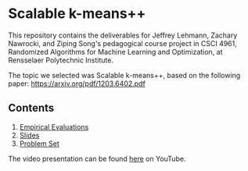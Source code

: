 # Scalable k-means++

This repository contains the deliverables for Jeffrey Lehmann, Zachary Nawrocki, and Ziping Song's pedagogical course project in CSCI 4961, Randomized Algorithms for Machine Learning and Optimization, at Rensselaer Polytechnic Institute. <br>

The topic we selected was Scalable k-means++, based on the following paper: https://arxiv.org/pdf/1203.6402.pdf

## Contents
1. [Empirical Evaluations](https://github.com/eddie1208/Scalable-K-Means-plus-plus/tree/main/empirical_evaluation)
2. [Slides](https://github.com/eddie1208/Scalable-K-Means-plus-plus/blob/main/MLOPT%20Project%20Presentation.pdf)
3. [Problem Set](https://github.com/eddie1208/Scalable-K-Means-plus-plus/blob/main/Scalable_K_means_Problem_Set.pdf)

The video presentation can be found [here](https://www.youtube.com/watch?v=iS67Mcl9eQM) on YouTube.
